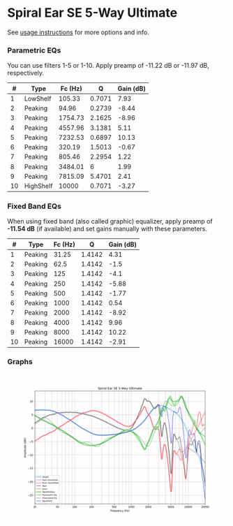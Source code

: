 # Spiral Ear SE 5-Way Ultimate
See [usage instructions](https://github.com/jaakkopasanen/AutoEq#usage) for more options and info.

### Parametric EQs
You can use filters 1-5 or 1-10. Apply preamp of -11.22 dB or -11.97 dB, respectively.

|   # | Type      |   Fc (Hz) |      Q |   Gain (dB) |
|-----|-----------|-----------|--------|-------------|
|   1 | LowShelf  |    105.33 | 0.7071 |        7.93 |
|   2 | Peaking   |     94.96 | 0.2739 |       -8.44 |
|   3 | Peaking   |   1754.73 | 2.1625 |       -8.96 |
|   4 | Peaking   |   4557.96 | 3.1381 |        5.11 |
|   5 | Peaking   |   7232.53 | 0.6897 |       10.13 |
|   6 | Peaking   |    320.19 | 1.5013 |       -0.67 |
|   7 | Peaking   |    805.46 | 2.2954 |        1.22 |
|   8 | Peaking   |   3484.01 | 6      |        1.99 |
|   9 | Peaking   |   7815.09 | 5.4701 |        2.41 |
|  10 | HighShelf |  10000    | 0.7071 |       -3.27 |

### Fixed Band EQs
When using fixed band (also called graphic) equalizer, apply preamp of **-11.54 dB** (if available) and set gains manually with these parameters.

|   # | Type    |   Fc (Hz) |      Q |   Gain (dB) |
|-----|---------|-----------|--------|-------------|
|   1 | Peaking |     31.25 | 1.4142 |        4.31 |
|   2 | Peaking |     62.5  | 1.4142 |       -1.5  |
|   3 | Peaking |    125    | 1.4142 |       -4.1  |
|   4 | Peaking |    250    | 1.4142 |       -5.88 |
|   5 | Peaking |    500    | 1.4142 |       -1.77 |
|   6 | Peaking |   1000    | 1.4142 |        0.54 |
|   7 | Peaking |   2000    | 1.4142 |       -8.92 |
|   8 | Peaking |   4000    | 1.4142 |        9.96 |
|   9 | Peaking |   8000    | 1.4142 |       10.22 |
|  10 | Peaking |  16000    | 1.4142 |       -2.91 |

### Graphs
![](./Spiral%20Ear%20SE%205-Way%20Ultimate.png)
